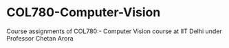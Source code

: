 # COL780-Computer-Vision
Course assignments of COL780:- Computer Vision course at IIT Delhi under Professor Chetan Arora
